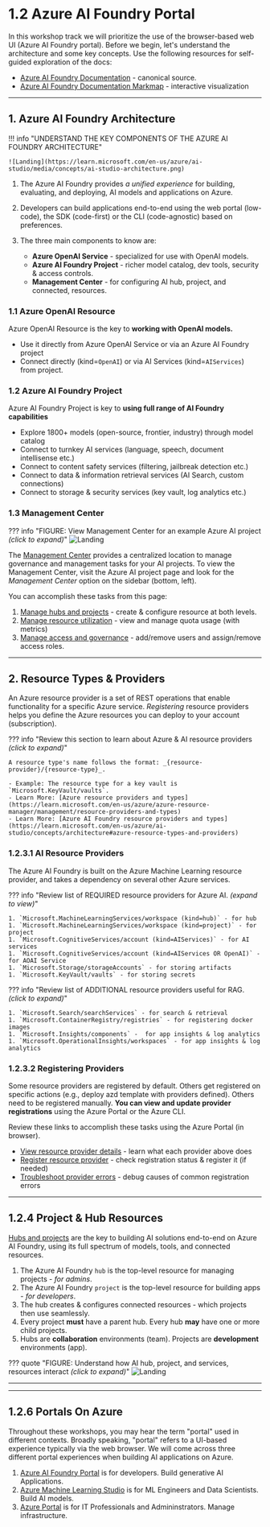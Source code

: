 # 1.2 Azure AI Foundry Portal

In this workshop track we will prioritize the use of the browser-based web UI (Azure AI Foundry portal). Before we begin, let's understand the architecture and some key concepts. Use the following resources for self-guided exploration of the docs:

- [Azure AI Foundry Documentation](https://learn.microsoft.com/en-us/azure/ai-studio/) - canonical source.
- [Azure AI Foundry Documentation Markmap](https://markmap.js.org/full#?d=github%3Anitya%2Flearns-with-markmaps%40refs%3Aheads%2Fmain%2Fdocs%2Fazure-ai-foundry.mm.md) - interactive visualization

---

## 1. Azure AI Foundry Architecture

!!! info "UNDERSTAND THE KEY COMPONENTS OF THE AZURE AI FOUNDRY ARCHITECTURE"

    ![Landing](https://learn.microsoft.com/en-us/azure/ai-studio/media/concepts/ai-studio-architecture.png)

1. The Azure AI Foundry provides _a unified experience_ for building, evaluating, and deploying, AI models and applications on Azure.

1. Developers can build applications end-to-end using the web portal (low-code), the SDK (code-first) or the CLI (code-agnostic) based on preferences.

1. The three main components to know are:

    - **Azure OpenAI Service** - specialized for use with OpenAI models.
    - **Azure AI Foundry Project** - richer model catalog, dev tools, security & access controls.
    - **Management Center** - for configuring AI hub, project, and connected, resources.



### 1.1 Azure OpenAI Resource

 Azure OpenAI Resource is the key to **working with OpenAI models.**

- Use it directly from Azure OpenAI Service or via an Azure AI Foundry project
- Connect directly (kind=`OpenAI`) or via AI Services (kind=`AIServices`) from project.


### 1.2 Azure AI Foundry Project 

Azure AI Foundry Project is key to **using full range of AI Foundry capabilities**  

- Explore 1800+ models (open-source, frontier, industry) through model catalog
- Connect to turnkey AI services (language, speech, document intellisense etc.)
- Connect to content safety services (filtering, jailbreak detection etc.)
- Connect to data & information retrieval services (AI Search, custom connections)
- Connect to storage & security services (key vault, log analytics etc.)

### 1.3 Management Center

??? info "FIGURE: View Management Center for an example Azure AI project _(click to expand)_"
    ![Landing](https://learn.microsoft.com/en-us/azure/ai-studio/media/management-center/manage-hub-project.png#lightbox)

The [Management Center](https://learn.microsoft.com/en-us/azure/ai-studio/concepts/management-center) provides a centralized location to manage governance and management tasks for your AI projects. To view the Management Center, visit the Azure AI project page and look for the _Management Center_ option on the sidebar (bottom, left). 

You can accomplish these tasks from this page:

1. [Manage hubs and projects](https://learn.microsoft.com/en-us/azure/ai-studio/concepts/management-center#manage-hubs-and-projects) - create & configure resource at both levels.
1. [Manage resource utilization](https://learn.microsoft.com/en-us/azure/ai-studio/concepts/management-center#manage-resource-utilization) - view and manage quota usage (with metrics)
1. [Manage access and governance](https://learn.microsoft.com/en-us/azure/ai-studio/concepts/management-center#govern-access) - add/remove users and assign/remove access roles.


---

## 2. Resource Types & Providers

An Azure resource provider is a set of REST operations that enable functionality for a specific Azure service. _Registering_ resource providers helps you define the Azure resources you can deploy to your account (subscription).

??? info "Review this section to learn about Azure & AI resource providers _(click to expand)_"

    A resource type's name follows the format: _{resource-provider}/{resource-type}_. 

    - Example: The resource type for a key vault is `Microsoft.KeyVault/vaults`.
    - Learn More: [Azure resource providers and types](https://learn.microsoft.com/en-us/azure/azure-resource-manager/management/resource-providers-and-types)
    - Learn More: [Azure AI Foundry resource providers and types](https://learn.microsoft.com/en-us/azure/ai-studio/concepts/architecture#azure-resource-types-and-providers)

### 1.2.3.1 AI Resource Providers
The Azure AI Foundry is built on the Azure Machine Learning resource provider, and takes a dependency on several other Azure services. 


??? info "Review list of REQUIRED resource providers for Azure AI.  _(expand to view)_"

    1. `Microsoft.MachineLearningServices/workspace (kind=hub)` - for hub
    1. `Microsoft.MachineLearningServices/workspace (kind=project)` - for project
    1. `Microsoft.CognitiveServices/account (kind=AIServices)` - for AI services
    1. `Microsoft.CognitiveServices/account (kind=AIServices OR OpenAI)` - for AOAI Service
    1. `Microsoft.Storage/storageAccounts` - for storing artifacts
    1. `Microsoft.KeyVault/vaults` - for storing secrets

??? info "Review list of ADDITIONAL resource providers useful for RAG.  _(click to expand)_"

    1. `Microsoft.Search/searchServices` - for search & retrieval
    1. `Microsoft.ContainerRegistry/registries` - for registering docker images
    1. `Microsoft.Insights/components` -  for app insights & log analytics
    1. `Microsoft.OperationalInsights/workspaces` - for app insights & log analytics

### 1.2.3.2 Registering Providers

Some resource providers are registered by default. Others get registered on specific actions (e.g., deploy azd template with providers defined). Others need to be registered manually. **You can view and update provider registrations** using the Azure Portal or the Azure CLI.

Review these links to accomplish these tasks using the Azure Portal (in browser).

- [View resource provider details](https://learn.microsoft.com/en-us/azure/azure-resource-manager/management/resource-providers-and-types#view-resource-provider) - learn what each provider above does
- [Register resource provider](https://learn.microsoft.com/en-us/azure/azure-resource-manager/management/resource-providers-and-types#register-resource-provider-1) - check registration status & register it (if needed)
- [Troubleshoot provider errors](https://learn.microsoft.com/en-us/azure/azure-resource-manager/troubleshooting/error-register-resource-provider?tabs=azure-portal) - debug causes of common registration errors

---

## 1.2.4 Project & Hub Resources


[Hubs and projects](https://learn.microsoft.com/azure/ai-studio/concepts/ai-resources) are the key to building AI solutions end-to-end on Azure AI Foundry, using its full spectrum of models, tools, and connected resources.

1. The Azure AI Foundry `hub` is the top-level resource for managing projects - _for admins_.
1. The Azure AI Foundry `project` is the top-level resource for building apps - _for developers_.
1. The hub creates & configures connected resources - which projects then use seamlessly.
1. Every project **must** have a parent hub. Every hub **may** have one or more child projects.
1. Hubs are **collaboration** environments (team). Projects are **development** environments (app).

??? quote "FIGURE: Understand how AI hub, project, and services, resources interact _(click to expand)_"
    ![Landing](https://learn.microsoft.com/en-us/azure/ai-studio/media/concepts/resource-provider-connected-resources.svg)

---


---

## 1.2.6 Portals On Azure

Throughout these workshops, you may hear the term "portal" used in different contexts. Broadly speaking, "portal" refers to a UI-based experience typically via the web browser. We will come across three different portal experiences when building AI applications on Azure.

1. [Azure AI Foundry Portal](https://learn.microsoft.com/en-us/ai/ai-studio-experiences-overview#is-azure-ai-foundry-portal-right-for-you) is for developers. Build generative AI Applications.
1. [Azure Machine Learning Studio](https://learn.microsoft.com/en-us/ai/ai-studio-experiences-overview#is-azure-machine-learning-studio-right-for-you) is for ML Engineers and Data Scientists. Build AI models.
1. [Azure Portal](https://learn.microsoft.com/en-us/azure/azure-portal/azure-portal-overview) is for IT Professionals and Admininstrators. Manage infrastructure.